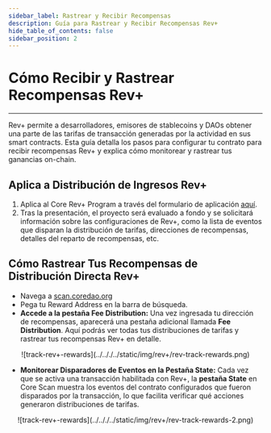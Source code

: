 ```yaml
---
sidebar_label: Rastrear y Recibir Recompensas
description: Guía para Rastrear y Recibir Recompensas Rev+
hide_table_of_contents: false
sidebar_position: 2
---
```


# Cómo Recibir y Rastrear Recompensas Rev+

---

Rev+ permite a desarrolladores, emisores de stablecoins y DAOs obtener una parte de las tarifas de transacción generadas por la actividad en sus smart contracts. Esta guía detalla los pasos para configurar tu contrato para recibir recompensas Rev+ y explica cómo monitorear y rastrear tus ganancias on-chain.

## Aplica a Distribución de Ingresos Rev+

1. Aplica al Core Rev+ Program a través del formulario de aplicación [aquí](https://docs.google.com/forms/d/e/1FAIpQLSc66PEWiBcZA7UVehEsQKdzuS_8lwnG7R4AAi3SApIhdUWuWA/viewform).
2. Tras la presentación, el proyecto será evaluado a fondo y se solicitará información sobre las configuraciones de Rev+, como la lista de eventos que disparan la distribución de tarifas, direcciones de recompensas, detalles del reparto de recompensas, etc.

## Cómo Rastrear Tus Recompensas de Distribución Directa Rev+

- Navega a [scan.coredao.org](http://scan.coredao.org)
- Pega tu Reward Address en la barra de búsqueda.
- **Accede a la pestaña Fee Distribution:** Una vez ingresada tu dirección de recompensas, aparecerá una pestaña adicional llamada **Fee Distribution**. Aquí podrás ver todas tus distribuciones de tarifas y rastrear tus recompensas Rev+ en detalle.

<p align="center">
![track-rev+-rewards](../.././../static/img/rev+/rev-track-rewards.png)
</p>

- **Monitorear Disparadores de Eventos en la Pestaña State:** Cada vez que se activa una transacción habilitada con Rev+, la **pestaña State** en Core Scan muestra los eventos del contrato configurados que fueron disparados por la transacción, lo que facilita verificar qué acciones generaron distribuciones de tarifas.

<p align="center">
![track-rev+-rewards](../.././../static/img/rev+/rev-track-rewards-2.png)
</p>